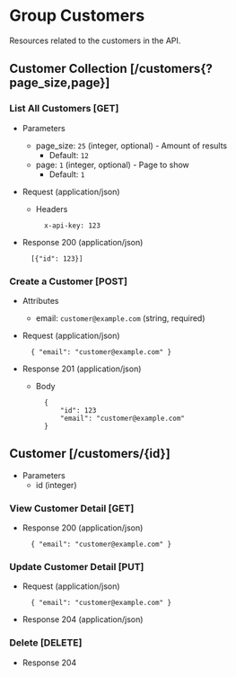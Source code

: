 # Group Customers

Resources related to the customers in the API.

## Customer Collection [/customers{?page_size,page}]

### List All Customers [GET]

+ Parameters
    + page_size: `25` (integer, optional) - Amount of results
        + Default: `12`
    + page: `1` (integer, optional) - Page to show
        + Default: `1`

+ Request (application/json)

    + Headers

            x-api-key: 123

+ Response 200 (application/json)

        [{"id": 123}]

### Create a Customer [POST]

+ Attributes
    + email: `customer@example.com` (string, required)

+ Request (application/json)

        { "email": "customer@example.com" }

+ Response 201 (application/json)

    + Body

            {
                "id": 123
                "email": "customer@example.com"
            }

## Customer [/customers/{id}]

+ Parameters
    + id (integer)

### View Customer Detail [GET]

+ Response 200 (application/json)

        { "email": "customer@example.com" }

### Update Customer Detail [PUT]

+ Request (application/json)

        { "email": "customer@example.com" }

+ Response 204 (application/json)

### Delete [DELETE]

+ Response 204
